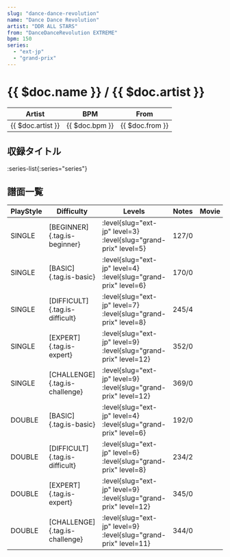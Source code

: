 ```yaml
---
slug: "dance-dance-revolution"
name: "Dance Dance Revolution"
artist: "DDR ALL STARS"
from: "DanceDanceRevolution EXTREME"
bpm: 150
series:
  - "ext-jp"
  - "grand-prix"
---
```


# {{ $doc.name }} / {{ $doc.artist }}

|Artist|BPM|From|
|------|---|----|
|{{ $doc.artist }}|{{ $doc.bpm }}|{{ $doc.from }}|

## 収録タイトル

:series-list{:series="series"}

## 譜面一覧

|PlayStyle|Difficulty|Levels|Notes|Movie|
|---------|----------|------|-----|-----|
|SINGLE|[BEGINNER]{.tag.is-beginner}|<div class="field is-grouped is-grouped-multiline"> :level{slug="ext-jp" level=3} :level{slug="grand-prix" level=5}</div>|127/0||
|SINGLE|[BASIC]{.tag.is-basic}|<div class="field is-grouped is-grouped-multiline"> :level{slug="ext-jp" level=4} :level{slug="grand-prix" level=6}</div>|170/0||
|SINGLE|[DIFFICULT]{.tag.is-difficult}|<div class="field is-grouped is-grouped-multiline"> :level{slug="ext-jp" level=7} :level{slug="grand-prix" level=8}</div>|245/4||
|SINGLE|[EXPERT]{.tag.is-expert}|<div class="field is-grouped is-grouped-multiline"> :level{slug="ext-jp" level=9} :level{slug="grand-prix" level=12}</div>|352/0||
|SINGLE|[CHALLENGE]{.tag.is-challenge}|<div class="field is-grouped is-grouped-multiline"> :level{slug="ext-jp" level=9} :level{slug="grand-prix" level=12}</div>|369/0||
|DOUBLE|[BASIC]{.tag.is-basic}|<div class="field is-grouped is-grouped-multiline"> :level{slug="ext-jp" level=4} :level{slug="grand-prix" level=6}</div>|192/0||
|DOUBLE|[DIFFICULT]{.tag.is-difficult}|<div class="field is-grouped is-grouped-multiline"> :level{slug="ext-jp" level=6} :level{slug="grand-prix" level=8}</div>|234/2||
|DOUBLE|[EXPERT]{.tag.is-expert}|<div class="field is-grouped is-grouped-multiline"> :level{slug="ext-jp" level=9} :level{slug="grand-prix" level=12}</div>|345/0||
|DOUBLE|[CHALLENGE]{.tag.is-challenge}|<div class="field is-grouped is-grouped-multiline"> :level{slug="ext-jp" level=9} :level{slug="grand-prix" level=11}</div>|344/0||
